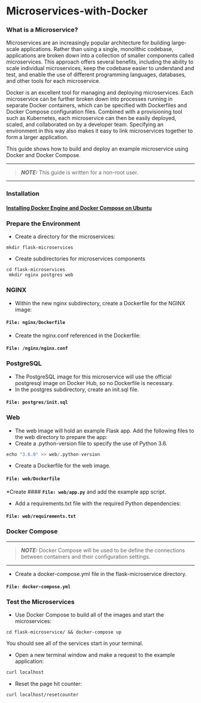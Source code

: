# Microservices-with-Docker
### What is a Microservice?
Microservices are an increasingly popular architecture for building large-scale applications. Rather than using a single, monolithic codebase, applications are broken down into a collection of smaller components called microservices. This approach offers several benefits, including the ability to scale individual microservices, keep the codebase easier to understand and test, and enable the use of different programming languages, databases, and other tools for each microservice.

Docker is an excellent tool for managing and deploying microservices. Each microservice can be further broken down into processes running in separate Docker containers, which can be specified with Dockerfiles and Docker Compose configuration files. Combined with a provisioning tool such as Kubernetes, each microservice can then be easily deployed, scaled, and collaborated on by a developer team. Specifying an environment in this way also makes it easy to link microservices together to form a larger application.

This guide shows how to build and deploy an example microservice using Docker and Docker Compose.

---
> **_NOTE:_**
This guide is written for a non-root user.
---

### Installation
#### [Installing Docker Engine and Docker Compose on Ubuntu](https://www.linode.com/docs/guides/installing-and-using-docker-on-ubuntu-and-debian/)

### Prepare the Environment
* Create a directory for the microservices:
```
mkdir flask-microservices
```
* Create subdirectories for microservices components
```
cd flask-microservices
 mkdir nginx postgres web
 ```
 ### NGINX
* Within the new nginx subdirectory, create a Dockerfile for the NGINX image:
#### **`File: nginx/Dockerfile`**

* Create the nginx.conf referenced in the Dockerfile:
#### **`File: /nginx/nginx.conf`**

### PostgreSQL
* The PostgreSQL image for this microservice will use the official postgresql image on Docker Hub, so no Dockerfile is necessary.
* In the postgres subdirectory, create an init.sql file.
#### **`File: postgres/init.sql`**

### Web
* The web image will hold an example Flask app. Add the following files to the web directory to prepare the app:
* Create a .python-version file to specify the use of Python 3.6.

```python
echo "3.6.0" >> web/.python-version
```
* Create a Dockerfile for the web image.
#### **`File: web/Dockerfile`**

*Create #### **`File: web/app.py`** and add the example app script.

* Add a requirements.txt file with the required Python dependencies:
#### **`File: web/requirements.txt`** 

### Docker Compose
---
> **_NOTE:_**
Docker Compose will be used to be define the connections between containers and their configuration settings.
___
* Create a docker-compose.yml file in the flask-microservice directory.
#### **`File: docker-compose.yml`** 

### Test the Microservices
* Use Docker Compose to build all of the images and start the microservices:
```
cd flask-microservice/ && docker-compose up
```

You should see all of the services start in your terminal.

* Open a new terminal window and make a request to the example application:
```python
curl localhost
```

* Reset the page hit counter:
```
curl localhost/resetcounter
```

